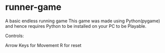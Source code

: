 # runner-game
A basic endless running game
This game was made using Python(pygame) and hence requires Python to be installed on your PC to be Playable.

Controls:

Arrow Keys for Movement R for reset 
